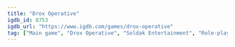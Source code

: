 ```yaml
---
title: "Drox Operative"
igdb_id: 8753
igdb_url: "https://www.igdb.com/games/drox-operative"
tag: ["Main game", "Drox Operative", "Soldak Entertainment", "Role-playing (RPG)", "Indie", "Single player", "Multiplayer", "Co-operative", "Third person", "Action", "Science fiction"]
---
```


